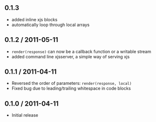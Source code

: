 0.1.3
-----

* added inline xjs blocks
* automatically loop through local arrays

0.1.2 / 2011-05-11
------------------

* `render(response)` can now be a callback function or a writable stream
* added command line xjsserver, a simple way of serving xjs

0.1.1 / 2011-04-11
-----------------

* Reversed the order of parameters: `render(response, local)`
* Fixed bug due to leading/trailing whitespace in code blocks

0.1.0 / 2011-04-11
------------------

* Initial release